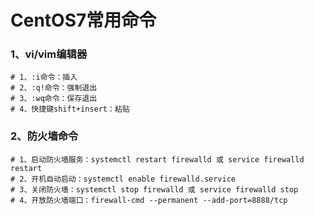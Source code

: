 # CentOS7常用命令

### 1、vi/vim编辑器

```CentOS
# 1、:i命令：插入
# 2、:q!命令：强制退出
# 3、:wq命令：保存退出
# 4、快捷键shift+insert：粘贴
```

### 2、防火墙命令

```Centos
# 1、启动防火墙服务：systemctl restart firewalld 或 service firewalld restart
# 2、开机自动启动：systemctl enable firewalld.service
# 3、关闭防火墙：systemctl stop firewalld 或 service firewalld stop
# 4、开放防火墙端口：firewall-cmd --permanent --add-port=8888/tcp
```